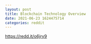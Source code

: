 ```yaml
--- 
layout: post 
title: Blockchain Technology Overview 
date: 2021-06-23 1624475714 
categories: reddit 
--- 
```

https://redd.it/o6jry9